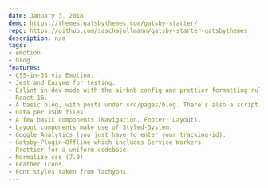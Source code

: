 ```yaml
---
date: January 3, 2018
demo: https://themes.gatsbythemes.com/gatsby-starter/
repo: https://github.com/saschajullmann/gatsby-starter-gatsbythemes
description: n/a
tags:
- emotion
- blog
features:
- CSS-in-JS via Emotion.
- Jest and Enzyme for testing.
- Eslint in dev mode with the airbnb config and prettier formatting rules.
- React 16.
- A basic blog, with posts under src/pages/blog. There’s also a script which creates a new Blog entry (post.sh).
- Data per JSON files.
- A few basic components (Navigation, Footer, Layout).
- Layout components make use of Styled-System.
- Google Analytics (you just have to enter your tracking-id).
- Gatsby-Plugin-Offline which includes Service Workers.
- Prettier for a uniform codebase.
- Normalize css (7.0).
- Feather icons.
- Font styles taken from Tachyons.
---
```


